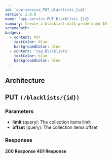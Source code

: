 ```yaml
---
id: 'app-service_PUT_blacklists_{id}'
version: 2.0.0
name: 'app-service_PUT_blacklists_{id}'
summary: Create a blacklist with predefined ID
schemaPath: ''
badges:
  - content: PUT
    textColor: blue
    backgroundColor: blue
  - content: 'tag:Blacklists'
    textColor: blue
    backgroundColor: blue
---
```

## Architecture
<NodeGraph />



## PUT `(/blacklists/{id})`

### Parameters
- **limit** (query): The collection items limit
- **offset** (query): The collection items offset




### Responses
**200 Response**
<SchemaViewer file="response-200.json" maxHeight="500" id="response-200" />
      **401 Response**
<SchemaViewer file="response-401.json" maxHeight="500" id="response-401" />
